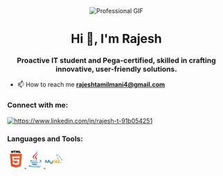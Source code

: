 <div align="center">
  <img height="200" width="300" src=[image](https://github.com/user-attachments/assets/196646c4-3f83-4d46-87f1-caa95de9c4d9)
 alt="Professional GIF" />
</div>
<h1 align="center">Hi 👋, I'm Rajesh</h1>
<h3 align="center">Proactive IT student and Pega-certified, skilled in crafting innovative, user-friendly solutions.</h3>

- 📫 How to reach me **rajeshtamilmani4@gmail.com**

<h3 align="left">Connect with me:</h3>
<p align="left">
<a href="https://linkedin.com/in/https://www.linkedin.com/in/rajesh-t-91b054251" target="blank"><img align="center" src="https://raw.githubusercontent.com/rahuldkjain/github-profile-readme-generator/master/src/images/icons/Social/linked-in-alt.svg" alt="https://www.linkedin.com/in/rajesh-t-91b054251" height="30" width="40" /></a>

</p>

<h3 align="left">Languages and Tools:</h3>
<p align="left"> <a href="https://www.w3.org/html/" target="_blank" rel="noreferrer"> <img src="https://raw.githubusercontent.com/devicons/devicon/master/icons/html5/html5-original-wordmark.svg" alt="html5" width="40" height="40"/> </a> <a href="https://www.java.com" target="_blank" rel="noreferrer"> <img src="https://raw.githubusercontent.com/devicons/devicon/master/icons/java/java-original.svg" alt="java" width="40" height="40"/> </a> <a href="https://www.mysql.com/" target="_blank" rel="noreferrer"> <img src="https://raw.githubusercontent.com/devicons/devicon/master/icons/mysql/mysql-original-wordmark.svg" alt="mysql" width="40" height="40"/> </a> </p>
